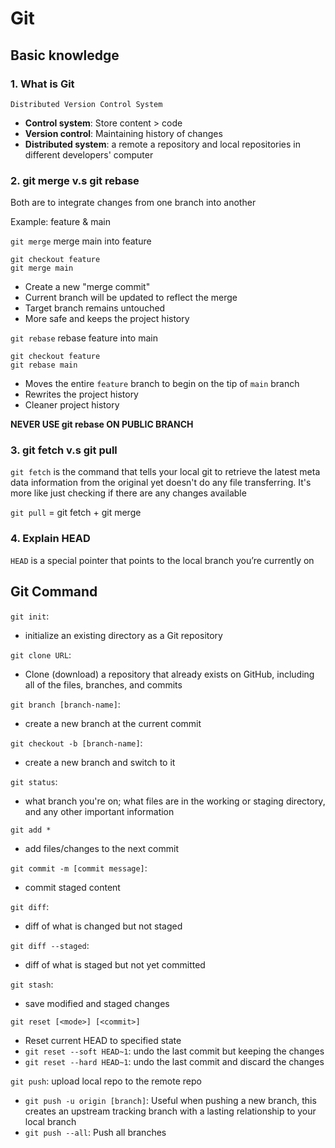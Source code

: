 # Git

## Basic knowledge
### 1. What is Git
`Distributed Version Control System`
- **Control system**: Store content > code
- **Version control**: Maintaining history of changes
- **Distributed system**: a remote a repository and local repositories in different developers' computer
### 2. git merge v.s git rebase
Both are to integrate changes from one branch into another

Example: feature & main

`git merge` merge main into feature 
    
    git checkout feature
    git merge main

- Create a new "merge commit"
- Current branch will be updated to reflect the merge
- Target branch remains untouched
- More safe and keeps the project history

`git rebase` rebase feature into main

    git checkout feature
    git rebase main

- Moves the entire `feature` branch to begin on the tip of `main` branch 
- Rewrites the project history
- Cleaner project history

**NEVER USE git rebase ON PUBLIC BRANCH**
    
### 3. git fetch v.s git pull
`git fetch` is the command that tells your local git to retrieve the latest meta data information from the original yet doesn't do any file transferring. It's more like just checking if there are any changes available

`git pull` = git fetch + git merge

### 4. Explain HEAD
`HEAD` is a special pointer that points to the local branch you’re currently on

## Git Command
`git init`:
- initialize an existing directory as a Git repository

`git clone URL`:
- Clone (download) a repository that already exists on GitHub, including all of the files, branches, and commits

`git branch [branch-name]`:
- create a new branch at the current commit

`git checkout -b [branch-name]`:
- create a new branch and switch to it

`git status`:
- what branch you're on; what files are in the working or staging directory, and any other important information

`git add *`
- add files/changes to the next commit

`git commit -m [commit message]`:
- commit staged content

`git diff`:
- diff of what is changed but not staged

`git diff --staged`:
- diff of what is staged but not yet committed

`git stash`:
- save modified and staged changes

`git reset [<mode>] [<commit>]`
- Reset current HEAD to specified state 
- `git reset --soft HEAD~1`: undo the last commit but keeping the changes
- `git reset --hard HEAD~1`: undo the last commit and discard the changes

`git push`: upload local repo to the remote repo
- `git push -u origin [branch]`: Useful when pushing a new branch, this creates an upstream tracking branch with a lasting relationship to your local branch
- `git push --all`: Push all branches
